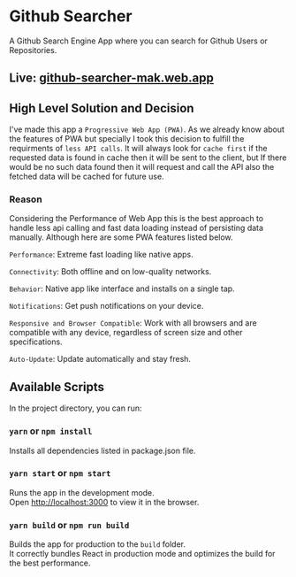 # Github Searcher
A Github Search Engine App where you can search for Github Users or Repositories.

## Live: [github-searcher-mak.web.app](https://github-searcher-mak.web.app/)

## High Level Solution and Decision
I've made this app a `Progressive Web App (PWA)`. As we already know about the features of PWA but specially I took this decision to fulfill the requirments of `less API calls`. It will always look for `cache first` if the requested data is found in cache then it will be sent to the client, but If there would be no such data found then it will request and call the API also the fetched data will be cached for future use.

### Reason
Considering the Performance of Web App this is the best approach to handle less api calling and fast data loading instead of persisting data manually. Although here are some PWA features listed below.

`Performance`: Extreme fast loading like native apps.

`Connectivity`: Both offline and on low-quality networks.

`Behavior`: Native app like interface and installs on a single tap.

`Notifications`: Get push notifications on your device.

`Responsive and Browser Compatible`: Work with all browsers and are compatible with any device, regardless of screen size and other specifications.

`Auto-Update`: Update automatically and stay fresh.

## Available Scripts

In the project directory, you can run:

### `yarn` or `npm install`

Installs all dependencies listed in package.json file.

### `yarn start` or `npm start`

Runs the app in the development mode.<br />
Open [http://localhost:3000](http://localhost:3000) to view it in the browser.

### `yarn build` or `npm run build`

Builds the app for production to the `build` folder.<br />
It correctly bundles React in production mode and optimizes the build for the best performance.
